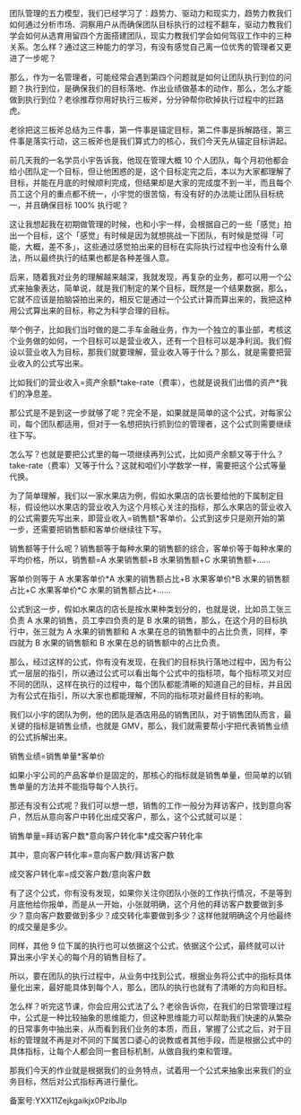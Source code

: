 团队管理的五力模型，我们已经学习了：趋势力、驱动力和现实力，趋势力教我们如何通过分析市场、洞察用户从而确保团队目标执行的过程不翻车，驱动力教我们学会如何从选育用留四个方面搭建团队，现实力教我们学会如何驾驭工作中的三种关系。怎么样？通过这三种能力的学习，有没有感觉自己离一位优秀的管理者又更进了一步呢？

那么，作为一名管理者，可能经常会遇到第四个问题就是如何让团队执行到位的问题？执行到位，是确保我们的目标落地、作出业绩做基本的动作，那么，怎么才能做到执行到位？老徐推荐你用好执行三板斧，分分钟帮你砍掉执行过程中的拦路虎。

老徐把这三板斧总结为三件事，第一件事是锚定目标，第二件事是拆解路径，第三件事是落实行动，这三板斧也是我们算式力的核心，我们今天先从锚定目标讲起。

前几天我的一名学员小宇告诉我，他现在管理大概 10 个人团队，每个月初他都会给小团队定一个目标，但让他困惑的是，这个目标定完之后，本以为大家都理解了目标，并能在月底的时候顺利完成，但结果却是大家的完成度不到一半，而且每个员工这个月的重点都不统一，小宇觉的很苦恼，有没有好的办法能让团队目标统一，并且确保目标 100\% 执行呢？

这让我想起我在初期做管理的时候，也和小宇一样，会根据自己的一些「感觉」拍出一个目标，这个「感觉」有时候是因为就想挑战一下团队，有时候是觉得「可能，大概，差不多」，这些通过感觉拍出来的目标在实际执行过程中也没有什么章法，所以最终执行的结果也都是各种差强人意。

后来，随着我对业务的理解越来越深，我就发现，再复杂的业务，都可以用一个公式来抽象表达，简单说，就是我们制定的某个目标，既然是一个结果数据，那么，它就不应该是拍脑袋拍出来的，相反它是通过一个公式计算而算出来的，我把这种用公式算出来的目标，称之为科学合理的目标。

举个例子，比如我们当时做的是二手车金融业务，作为一个独立的事业部，考核这个业务做的如何，一个目标可以是营业收入，还有一个目标可以是净利润。我们假设以营业收入为目标，那我们就要理解，营业收入等于什么？那么，就是需要把营业收入的公式写出来。

比如我们的营业收入=资产余额\*take-rate（费率），也就是说我们出借的资产\*我们的净息差。

那公式是不是到这一步就够了呢？完全不是，如果就是简单的这个公式，对每家公司，每个团队都适用，但对于一名想把执行抓到位的管理者，这个公式则需要继续往下写。

怎么写？也就是要把公式里的每一项继续再列公式，比如资产余额又等于什么？take-rate（费率）又等于什么？这就和咱们小学数学一样，需要把这个公式等量代换。

为了简单理解，我们以一家水果店为例，假如水果店的店长要给他的下属制定目标，假设他以水果店的营业收入为这个月核心关注的指标，那么水果店的营业收入的公式需要先写出来，即营业收入=销售额\*客单价。公式到这步只是刚开始的第一步，还需要把销售额和客单价继续往下写。

销售额等于什么呢？销售额等于每种水果的销售额的综合，客单价等于每种水果的平均价格，所以，销售额=A 水果销售额+B 水果销售额+C 水果销售额+……

客单价则等于 A 水果客单价\*A 水果的销售额占比+B 水果客单价\*B 水果的销售额占比+C 水果客单价\*C 水果的销售额占比+……

公式到这一步，假如水果店的店长是按水果种类划分的，也就是说，比如员工张三负责 A 水果的销售，员工李四负责的是 B 水果的销售，那么，在这个月的目标执行中，张三就为 A 水果的销售额和 A 水果在总的销售额中的占比负责，同样，李四就为 B 水果的销售额和 B 水果在总的销售额中的占比负责。

那么，经过这样的公式，你有没有发现，在我们的目标执行落地过程中，因为有公式一层层的指引，所以通过公式可以看出每个公式中的指标项，每个指标项又对应不同的团队，这样在执行的过程中，每个团队都能清晰的知道自己的目标，并且因为有公式在指引，所以大家也都能理解，不同的指标项对最终目标的影响。

我们以小宇的团队为例，他的团队是酒店用品的销售团队，对于销售团队而言，最关键的指标是销售业绩，也就是 GMV，那么，我们就需要帮小宇把代表销售业绩的公式拆解出来。

销售业绩=销售单量\*客单价

如果小宇公司的产品客单价是固定的，那核心的指标就是销售单量，但简单的以销售单量的方法并不能指导每个人执行。

那还有没有公式呢？我们可以想一想，销售的工作一般分为拜访客户，找到意向客户，然后从意向客户中转化出成交客户，那么，这个公式就可以是：

销售单量=拜访客户数\*意向客户转化率\*成交客户转化率

其中，意向客户转化率=意向客户数/拜访客户数

成交客户转化率=成交客户数/意向客户数

有了这个公式，你有没有发现，如果你关注你团队小张的工作执行情况，不是等到月底他给你报单，而是从一开始，小张就明确，这个月他的拜访客户数要做到多少？意向客户数要做到多少？成交转化率要做到多少？这样他就明确这个月他最终的成交量是多少。

同样，其他 9 位下属的执行也可以依据这个公式，依据这个公式，最终就可以计算出来小宇关心的每个月的销售目标了。

所以，要在团队的执行过程中，从业务中找到公式，根据业务将公式中的指标具体量化出来，最好能具体到每个人，那么，团队的执行也就有了清晰的方向和目标。

怎么样？听完这节课，你会应用公式法了么？老徐告诉你，在我们的日常管理过程中，公式是一种比较抽象的思维能力，但这种思维能力可以帮助我们快速的从繁杂的日常事务中抽出来，从而看到我们业务的本质，而且，掌握了公式之后，对于目标的管理就不再是对不同的下属苦口婆心的说教或者其他手段，而是根据公式中的具体指标，让每个人都会同一套目标机制，从做自我约束和管理。

那我们今天的作业就是根据我们的业务特点，试着用一个公式来抽象出来我们的业务目标，然后对公式指标再进行量化。

备案号:YXX11Zejkgaikjx0PzibJlp